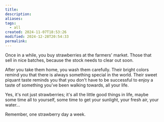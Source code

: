 ```yaml
---
title: 
description: 
aliases: 
tags:
  - all
created: 2024-11-07T18:53:26
modified: 2024-12-28T20:54:33
permalink: 
---
```


Once in a while, you buy strawberries at the farmers' market. Those that sell in nice batches, because the stock needs to clear out soon.

After you take them home, you wash them carefully.
Their bright colors remind you that there is always something special in the world.
Their sweet piquant taste reminds you that you don't have to be successful to enjoy a taste of something you've been walking towards, all your life.

Yes, it's not just strawberries; it's all the little good things in life, maybe some time all to yourself, some time to get your sunlight, your fresh air, your water...

Remember, one strawberry day a week.

